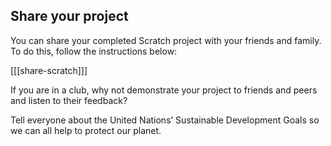 ## Share your project

You can share your completed Scratch project with your friends and family. To do this, follow the instructions below:

[[[share-scratch]]]

If you are in a club, why not demonstrate your project to friends and peers and listen to their feedback?

Tell everyone about the United Nations’ Sustainable Development Goals so we can all help to protect our planet.

